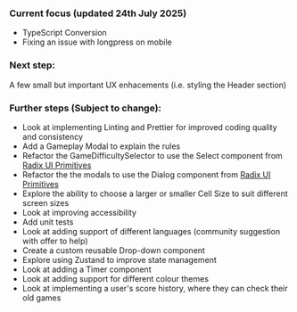 ### Current focus (updated 24th July 2025)
- TypeScript Conversion
- Fixing an issue with longpress on mobile


### Next step: 
A few small but important UX enhacements (i.e. styling the Header section)

### Further steps (Subject to change):
- Look at implementing Linting and Prettier for improved coding quality and consistency
- Add a Gameplay Modal to explain the rules
- Refactor the GameDifficultySelector to use the Select component from [Radix UI Primitives](https://www.radix-ui.com/primitives/docs/components/select)
- Refactor the the modals to use the Dialog component from [Radix UI Primitives](https://www.radix-ui.com/primitives/docs/components/dialog)
- Explore the ability to choose a larger or smaller Cell Size to suit different screen sizes
- Look at improving accessibility
- Add unit tests
- Look at adding support of different languages (community suggestion with offer to help)
- Create a custom reusable Drop-down component
- Explore using Zustand to improve state management
- Look at adding a Timer component
- Look at adding support for different colour themes
- Look at implementing a user's score history, where they can check their old games
